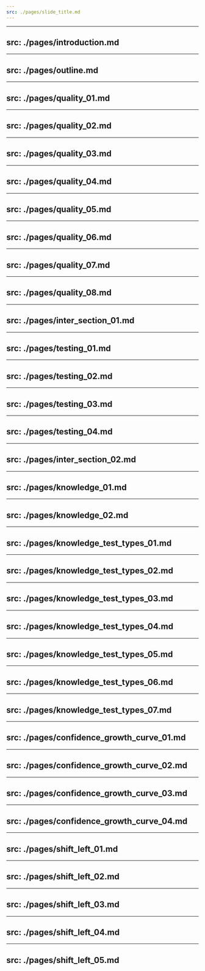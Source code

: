 ```yaml
---
src: ./pages/slide_title.md
---
```


---
src: ./pages/introduction.md
---

---
src: ./pages/outline.md
---

---
src: ./pages/quality_01.md
---

---
src: ./pages/quality_02.md
---

---
src: ./pages/quality_03.md
---

---
src: ./pages/quality_04.md
---

---
src: ./pages/quality_05.md
---

---
src: ./pages/quality_06.md
---

---
src: ./pages/quality_07.md
---

---
src: ./pages/quality_08.md
---

---
src: ./pages/inter_section_01.md
---

---
src: ./pages/testing_01.md
---

---
src: ./pages/testing_02.md
---

---
src: ./pages/testing_03.md
---

---
src: ./pages/testing_04.md
---

---
src: ./pages/inter_section_02.md
---

---
src: ./pages/knowledge_01.md
---

---
src: ./pages/knowledge_02.md
---

---
src: ./pages/knowledge_test_types_01.md
---

---
src: ./pages/knowledge_test_types_02.md
---

---
src: ./pages/knowledge_test_types_03.md
---

---
src: ./pages/knowledge_test_types_04.md
---

---
src: ./pages/knowledge_test_types_05.md
---

---
src: ./pages/knowledge_test_types_06.md
---

---
src: ./pages/knowledge_test_types_07.md
---

---
src: ./pages/confidence_growth_curve_01.md
---

---
src: ./pages/confidence_growth_curve_02.md
---

---
src: ./pages/confidence_growth_curve_03.md
---

---
src: ./pages/confidence_growth_curve_04.md
---

---
src: ./pages/shift_left_01.md
---

---
src: ./pages/shift_left_02.md
---

---
src: ./pages/shift_left_03.md
---

---
src: ./pages/shift_left_04.md
---

---
src: ./pages/shift_left_05.md
---
